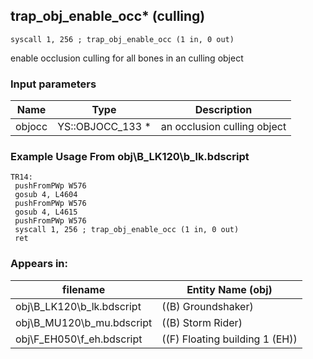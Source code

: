 ## trap_obj_enable_occ* (culling)

`syscall 1, 256 ; trap_obj_enable_occ (1 in, 0 out)`

enable occlusion culling for all bones in an culling object

### Input parameters
| Name | Type | Description
|------|------|------------
| objocc   | YS::OBJOCC_133 *   | an occlusion culling object


### Example Usage From obj\B_LK120\b_lk.bdscript
```plaintext
TR14:
 pushFromPWp W576
 gosub 4, L4604
 pushFromPWp W576
 gosub 4, L4615
 pushFromPWp W576
 syscall 1, 256 ; trap_obj_enable_occ (1 in, 0 out)
 ret
```


### Appears in:
| filename | Entity Name (obj)
|----------|-------------
| obj\B_LK120\b_lk.bdscript       | ((B) Groundshaker)          
| obj\B_MU120\b_mu.bdscript       | ((B) Storm Rider)          
| obj\F_EH050\f_eh.bdscript       | ((F) Floating building 1 (EH))          



